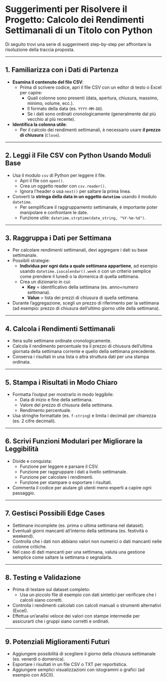 
# Suggerimenti per Risolvere il Progetto: Calcolo dei Rendimenti Settimanali di un Titolo con Python

Di seguito trovi una serie di suggerimenti step-by-step per affrontare la risoluzione della traccia proposta.

---

## 1. Familiarizza con i Dati di Partenza

- **Esamina il contenuto del file CSV**:
  - Prima di scrivere codice, apri il file CSV con un editor di testo o Excel per capire:
    - Quali colonne sono presenti (data, apertura, chiusura, massimo, minimo, volume, ecc.).
    - Il formato della data (es. `YYYY-MM-DD`).
    - Se i dati sono ordinati cronologicamente (generalmente dal più vecchio al più recente).
- **Identifica la colonna utile**:
  - Per il calcolo dei rendimenti settimanali, è necessario usare **il prezzo di chiusura** (`Close`).

---

## 2. Leggi il File CSV con Python Usando Moduli Base

- Usa il modulo `csv` di Python per leggere il file.
  - Apri il file con `open()`.
  - Crea un oggetto reader con `csv.reader()`.
  - Ignora l'header o usa `next()` per saltare la prima linea.
- Converti la **stringa della data in un oggetto `datetime`** usando il modulo `datetime`.
  - Per semplificare il raggruppamento settimanale, è importante poter manipolare e confrontare le date.
  - Funzione utile: `datetime.strptime(date_string, "%Y-%m-%d")`.

---

## 3. Raggruppa i Dati per Settimana

- Per calcolare rendimenti settimanali, devi aggregare i dati su base settimanale.
- Possibili strategie:
  - **Individua per ogni data a quale settimana appartiene**, ad esempio usando `datetime.isocalendar().week` o con un criterio semplice come prendere il lunedì o la domenica di quella settimana.
  - Crea un dizionario in cui:
    - **Key** = identificativo della settimana (es. anno+numero settimana).
    - **Value** = lista dei prezzi di chiusura di quella settimana.
- Durante l’aggregazione, scegli un prezzo di riferimento per la settimana (ad esempio: prezzo di chiusura dell’ultimo giorno utile della settimana).

---

## 4. Calcola i Rendimenti Settimanali

- Itera sulle settimane ordinate cronologicamente.
- Calcola il rendimento percentuale tra il prezzo di chiusura dell’ultima giornata della settimana corrente e quello della settimana precedente.
- Conserva i risultati in una lista o altra struttura dati per una stampa ordinata.

---

## 5. Stampa i Risultati in Modo Chiaro

- Formatta l’output per mostrarlo in modo leggibile:
  - Data di inizio e fine della settimana.
  - Valore del prezzo di chiusura della settimana.
  - Rendimento percentuale.
- Usa stringhe formattate (es. `f-string`) e limita i decimali per chiarezza (es. 2 cifre decimali).

---

## 6. Scrivi Funzioni Modulari per Migliorare la Leggibilità

- Divide e conquista:
  - Funzione per leggere e parsare il CSV.
  - Funzione per raggruppare i dati a livello settimanale.
  - Funzione per calcolare i rendimenti.
  - Funzione per stampare o esportare i risultati.
- Commenta il codice per aiutare gli utenti meno esperti a capire ogni passaggio.

---

## 7. Gestisci Possibili Edge Cases

- Settimane incomplete (es. prima o ultima settimana nel dataset).
- Eventuali giorni mancanti all’interno della settimana (es. festività o weekend).
- Controlla che i dati non abbiano valori non numerici o dati mancanti nelle colonne critiche.
- Nel caso di dati mancanti per una settimana, valuta una gestione semplice come saltare la settimana o segnalarla.

---

## 8. Testing e Validazione

- Prima di testare sul dataset completo:
  - Usa un piccolo file di esempio con dati sintetici per verificare che i calcoli siano corretti.
- Controlla i rendimenti calcolati con calcoli manuali o strumenti alternativi (Excel).
- Effettua un’analisi veloce dei valori con stampe intermedie per assicurarti che i gruppi siano corretti e ordinati.

---

## 9. Potenziali Miglioramenti Futuri

- Aggiungere possibilità di scegliere il giorno della chiusura settimanale (es. venerdì o domenica).
- Esportare i risultati in un file CSV o TXT per reportistica.
- Aggiungere semplici visualizzazioni con istogrammi o grafici (ad esempio con ASCII).
